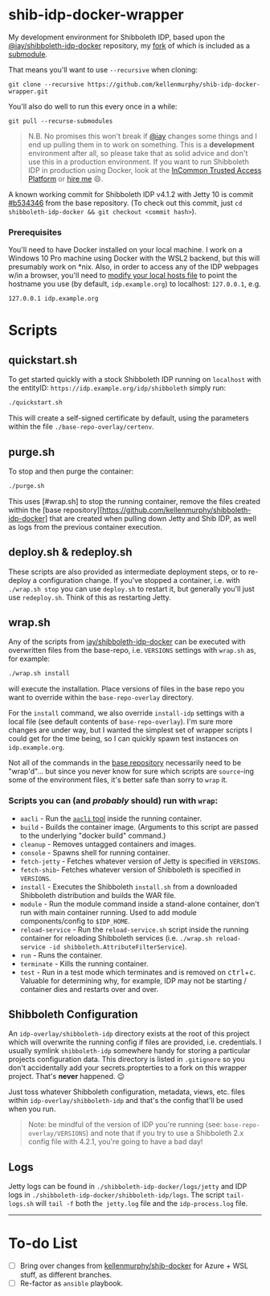 # shib-idp-docker-wrapper

My development environment for Shibboleth IDP, based upon the [@iay/shibboleth-idp-docker](https://github.com/iay/shibboleth-idp-docker) repository, my [fork](https://github.com/kellenmurphy/shibboleth-idp-docker) of which is included as a [submodule](https://github.blog/2016-02-01-working-with-submodules/). 

That means you'll want to use `--recursive` when cloning:

```
git clone --recursive https://github.com/kellenmurphy/shib-idp-docker-wrapper.git
```

You'll also do well to run this every once in a while:

```
git pull --recurse-submodules
```  

> N.B. No promises this won't break if [@iay](https://github.com/iay) changes some things and I end up pulling them in to work on something. This is a **development** environment after all, so please take that as solid advice and don't use this in a production environment. If you want to run Shibboleth IDP in production using Docker, look at the [InCommon Trusted Access Platform](https://spaces.at.internet2.edu/display/ITAP/InCommon+Trusted+Access+Platform+Library) or [hire me](https://idmengineering.com) :smile:.  
 
A known working commit for Shibboleth IDP v4.1.2 with Jetty 10 is commit [#b534346](https://github.com/kellenmurphy/shibboleth-idp-docker/commit/b534346f244f3018bf2ae48988c2babfee995c5b) from the base repository. (To check out this commit, just `cd shibboleth-idp-docker && git checkout <commit hash>`).

### Prerequisites

You'll need to have Docker installed on your local machine. I work on a Windows 10 Pro machine using Docker with the WSL2 backend, but this will presumably work on *nix. Also, in order to access any of the IDP webpages w/in a browser, you'll need to [modify your local hosts file](https://www.bcsengineering.com/how-to-modify-your-hosts-file/) to point the hostname you use (by default, `idp.example.org`) to localhost: `127.0.0.1`, e.g.

```
127.0.0.1 idp.example.org
```
# Scripts

## quickstart.sh

To get started quickly with a stock Shibboleth IDP running on `localhost` with the entityID: `https://idp.example.org/idp/shibboleth` simply run:

```bash
./quickstart.sh
```

This will create a self-signed certificate by default, using the parameters within the file `./base-repo-overlay/certenv`.

## purge.sh

To stop and then purge the container:

```bash
./purge.sh
```

This uses [#wrap.sh] to stop the running container, remove the files created within the [base repository][https://github.com/kellenmurphy/shibboleth-idp-docker] that are created when pulling down Jetty and Shib IDP, as well as logs from the previous container execution.

## deploy.sh & redeploy.sh

These scripts are also provided as intermediate deployment steps, or to re-deploy a configuration change. If you've stopped a container, i.e. with `./wrap.sh stop` you can use `deploy.sh` to restart it, but generally you'll just use `redeploy.sh`. Think of this as restarting Jetty.
## wrap.sh

Any of the scripts from [iay/shibboleth-idp-docker](https://github.com/iay/shibboleth-idp-docker) can be executed with overwritten files from the base-repo, i.e. `VERSIONS` settings with `wrap.sh` as, for example:

```bash
./wrap.sh install
```

will execute the installation. Place versions of files in the base repo you want to override within the `base-repo-overlay` directory. 

For the `install` command, we also override `install-idp` settings with a local file (see default contents of `base-repo-overlay`). I'm sure more changes are under way, but I wanted the simplest set of wrapper scripts I could get for the time being, so I can quickly spawn test instances on `idp.example.org`. 

Not all of the commands in the [base repository](https://github.com/iay/shibboleth-idp-docker) necessarily need to be "wrap'd"... but since you never know for sure which scripts are `source`-ing some of the environment files, it's better safe than sorry to `wrap` it.

### Scripts you can (and *probably* should) run with `wrap`:

- `aacli` - Run the [`aacli` tool](https://shibboleth.atlassian.net/wiki/spaces/IDP4/pages/1265631852/AACLI) inside the running container.
- `build` - Builds the container image. (Arguments to this script are passed to the underlying "docker build" command.)
- `cleanup` - Removes untagged containers and images.
- `console` - Spawns shell for running container.
- `fetch-jetty` - Fetches whatever version of Jetty is specified in `VERSIONS`.
- `fetch-shib`- Fetches whatever version of Shibboleth is specified in `VERSIONS`.
- `install` - Executes the Shibboleth `install.sh` from a downloaded Shibboleth distribution and builds the WAR file.
- `module` - Run the module command inside a stand-alone container, don't run with main container running. Used to add module components/config to `$IDP_HOME`.
- `reload-service` - Run the `reload-service.sh` script inside the running container for reloading Shibboleth services (i.e. `./wrap.sh reload-service -id shibboleth.AttributeFilterService`).
- `run` - Runs the container.
- `terminate` - Kills the running container.
- `test` - Run in a test mode which terminates and is removed on <kbd>ctrl</kbd>+<kbd>c</kbd>. Valuable for determining why, for example, IDP may not be starting / container dies and restarts over and over.

## Shibboleth Configuration

An `idp-overlay/shibboleth-idp` directory exists at the root of this project which will overwrite the running config if files are provided, i.e. credentials. I usually symlink `shibboleth-idp` somewhere handy for storing a particular projects configuration data. This directory is listed in `.gitignore` so you don't accidentally add your secrets.propterties to a fork on this wrapper project. That's **never** happened. :wink:

Just toss whatever Shibboleth configuration, metadata, views, etc. files within `idp-overlay/shibboleth-idp` and that's the config that'll be used when you run. 

> Note: be mindful of the version of IDP you're running (see: `base-repo-overlay/VERSIONS`) and note that if you try to use a Shibboleth 2.x config file with 4.2.1, you're going to have a bad day!

## Logs

Jetty logs can be found in `./shibboleth-idp-docker/logs/jetty` and IDP logs in `./shibboleth-idp-docker/shibboleth-idp/logs`. The script `tail-logs.sh` will `tail -f` both th`e jetty.log` file and the `idp-process.log` file.

---
# To-do List

- [ ] Bring over changes from [kellenmurphy/shib-docker](https://github.com/kellenmurphy/shib-docker) for Azure + WSL stuff, as different branches.
- [ ] Re-factor as `ansible` playbook.